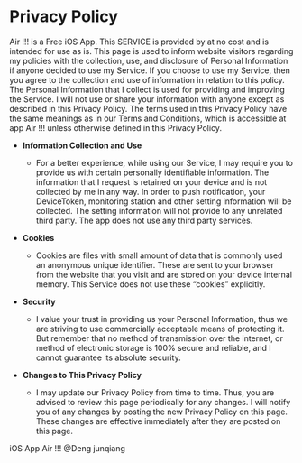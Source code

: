 # Privacy Policy

Air !!! is a Free iOS App. This SERVICE is provided by at no cost and is intended for use as is.
This page is used to inform website visitors regarding my policies with the collection, use, and disclosure of Personal Information if anyone decided to use my Service.
If you choose to use my Service, then you agree to the collection and use of information in relation to this policy. The Personal Information that I collect is used for providing and improving the Service. I will not use or share your information with anyone except as described in this Privacy Policy.
The terms used in this Privacy Policy have the same meanings as in our Terms and Conditions, which is accessible at app Air !!! unless otherwise defined in this Privacy Policy.

- **Information Collection and Use**

  + For a better experience, while using our Service, I may require you to provide us with certain personally identifiable information. The information that I request is retained on your device and is not collected by me in any way.
In order to push notification, your DeviceToken, monitoring station and other setting information will be collected. The setting information will not provide to any unrelated third party.
The app does not use any third party services.

- **Cookies**

  + Cookies are files with small amount of data that is commonly used an anonymous unique identifier. These are sent to your browser from the website that you visit and are stored on your device internal memory.
This Service does not use these “cookies” explicitly.

- **Security**

  + I value your trust in providing us your Personal Information, thus we are striving to use commercially acceptable means of protecting it. But remember that no method of transmission over the internet, or method of electronic storage is 100% secure and reliable, and I cannot guarantee its absolute security.

- **Changes to This Privacy Policy**

  + I may update our Privacy Policy from time to time. Thus, you are advised to review this page periodically for any changes. I will notify you of any changes by posting the new Privacy Policy on this page. These changes are effective immediately after they are posted on this page.

iOS App Air !!! @Deng junqiang

